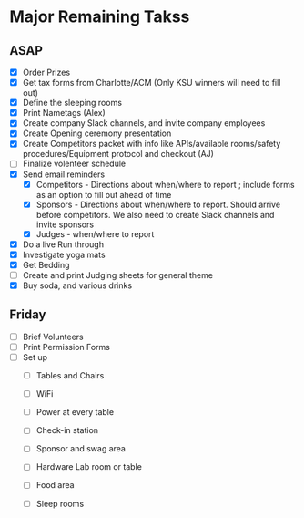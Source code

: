 # Major Remaining Takss

## ASAP

- [x] Order Prizes 
- [x] Get tax forms from Charlotte/ACM (Only KSU winners will need to fill out)
- [x] Define the sleeping rooms
- [x] Print Nametags (Alex)
- [x] Create company Slack channels, and invite company employees
- [x] Create Opening ceremony presentation
- [x] Create Competitors packet with info like APIs/available rooms/safety procedures/Equipment protocol and checkout (AJ)
- [ ] Finalize volenteer schedule
- [x] Send email reminders
  - [x] Competitors - Directions about when/where to report ; include forms as an option to fill out ahead of time
  - [x] Sponsors - Directions about when/where to report. Should arrive before competitors. We also need to create Slack channels and invite sponsors
  - [x] Judges - when/where to report
- [x] Do a live Run through
- [x] Investigate yoga mats
- [x] Get Bedding
- [ ] Create and print Judging sheets for general theme
- [x] Buy soda, and various drinks

## Friday

- [ ] Brief Volunteers
- [ ] Print Permission Forms
- [ ] Set up
  - [ ] Tables and Chairs
  - [ ] WiFi
  - [ ] Power at every table
  - [ ] Check-in station
  - [ ] Sponsor and swag area
  - [ ] Hardware Lab room or table
  - [ ] Food area
  - [ ] Sleep rooms
  
